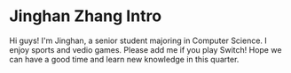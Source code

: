 # Jinghan Zhang Intro

Hi guys! I'm Jinghan, a senior student majoring in Computer Science. I enjoy sports and vedio games. Please add me if you play Switch! Hope we can have a good time and learn new knowledge in this quarter.